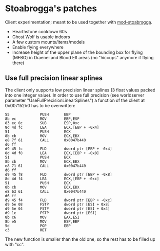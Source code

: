 # Stoabrogga's patches

Client experimentation; meant to be used together with [mod-stoabrogga](https://gitlab.com/opfesoft/mod-stoabrogga).

- Hearthstone cooldown 60s
- Ghost Wolf is usable indoors
- A few custom mounts/items/models
- Enable flying everywhere
- Increase height of the upper plane of the bounding box for flying (MFBO) in Draenei and Blood Elf areas (no "hiccups" anymore if flying there)

## Use full precision linear splines

The client only supports low precision linear splines (3 float values packed into one integer value). In order to use full precision (see worldserver parameter "UseFullPrecisionLinearSplines") a function of the client at 0x007152b0 has to be overwritten:

```
55              PUSH       EBP
8b ec           MOV        EBP,ESP
83 ec 0c        SUB        ESP,0xc
8d 4d fc        LEA        ECX,[EBP + -0x4]
51              PUSH       ECX
8b cb           MOV        ECX,EBX
e8 7f 61        CALL       0x0047b440
d6 ff
d9 45 fc        FLD        dword ptr [EBP + -0x4]
8d 4d f8        LEA        ECX,[EBP + -0x8]
51              PUSH       ECX
8b cb           MOV        ECX,EBX
e8 71 61        CALL       0x0047b440
d6 ff
d9 45 f8        FLD        dword ptr [EBP + -0x8]
8d 4d f4        LEA        ECX,[EBP + -0xc]
51              PUSH       ECX
8b cb           MOV        ECX,EBX
e8 63 61        CALL       0x0047b440
d6 ff
d9 45 f4        FLD        dword ptr [EBP + -0xc]
d9 5e 08        FSTP       dword ptr [ESI + 0x8]
d9 5e 04        FSTP       dword ptr [ESI + 0x4]
d9 1e           FSTP       dword ptr [ESI]
8b c6           MOV        EAX,ESI
8b e5           MOV        ESP,EBP
5d              POP        EBP
c3              RET
```

The new function is smaller than the old one, so the rest has to be filled up with "cc".
